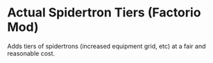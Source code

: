 # Actual Spidertron Tiers (Factorio Mod)

Adds tiers of spidertrons (increased equipment grid, etc) at a fair and reasonable cost.